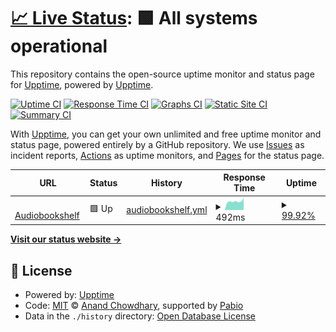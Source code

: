 # [📈 Live Status](https://upptime.github.io/upptime): <!--live status--> **🟩 All systems operational**

This repository contains the open-source uptime monitor and status page for [Upptime](https://upptime.js.org), powered by [Upptime](https://github.com/upptime/upptime).

[![Uptime CI](https://github.com/YamenSharaf/upptime/workflows/Uptime%20CI/badge.svg)](https://github.com/YamenSharaf/upptime/actions?query=workflow%3A%22Uptime+CI%22)
[![Response Time CI](https://github.com/YamenSharaf/upptime/workflows/Response%20Time%20CI/badge.svg)](https://github.com/YamenSharaf/upptime/actions?query=workflow%3A%22Response+Time+CI%22)
[![Graphs CI](https://github.com/YamenSharaf/upptime/workflows/Graphs%20CI/badge.svg)](https://github.com/YamenSharaf/upptime/actions?query=workflow%3A%22Graphs+CI%22)
[![Static Site CI](https://github.com/YamenSharaf/upptime/workflows/Static%20Site%20CI/badge.svg)](https://github.com/YamenSharaf/upptime/actions?query=workflow%3A%22Static+Site+CI%22)
[![Summary CI](https://github.com/YamenSharaf/upptime/workflows/Summary%20CI/badge.svg)](https://github.com/YamenSharaf/upptime/actions?query=workflow%3A%22Summary+CI%22)

With [Upptime](https://upptime.js.org), you can get your own unlimited and free uptime monitor and status page, powered entirely by a GitHub repository. We use [Issues](https://github.com/upptime/upptime/issues) as incident reports, [Actions](https://github.com/YamenSharaf/upptime/actions) as uptime monitors, and [Pages](https://upptime.github.io/upptime) for the status page.

<!--start: status pages-->
<!-- This summary is generated by Upptime (https://github.com/upptime/upptime) -->
<!-- Do not edit this manually, your changes will be overwritten -->
<!-- prettier-ignore -->
| URL | Status | History | Response Time | Uptime |
| --- | ------ | ------- | ------------- | ------ |
| <img alt="" src="https://icons.duckduckgo.com/ip3/audiobooks.yamen.app.ico" height="13"> [Audiobookshelf](https://audiobooks.yamen.app) | 🟩 Up | [audiobookshelf.yml](https://github.com/YamenSharaf/upptime/commits/HEAD/history/audiobookshelf.yml) | <details><summary><img alt="Response time graph" src="./graphs/audiobookshelf/response-time-week.png" height="20"> 492ms</summary><br><a href="https://YamenSharaf.github.io/upptime/history/audiobookshelf"><img alt="Response time 556" src="https://img.shields.io/endpoint?url=https%3A%2F%2Fraw.githubusercontent.com%2FYamenSharaf%2Fupptime%2FHEAD%2Fapi%2Faudiobookshelf%2Fresponse-time.json"></a><br><a href="https://YamenSharaf.github.io/upptime/history/audiobookshelf"><img alt="24-hour response time 452" src="https://img.shields.io/endpoint?url=https%3A%2F%2Fraw.githubusercontent.com%2FYamenSharaf%2Fupptime%2FHEAD%2Fapi%2Faudiobookshelf%2Fresponse-time-day.json"></a><br><a href="https://YamenSharaf.github.io/upptime/history/audiobookshelf"><img alt="7-day response time 492" src="https://img.shields.io/endpoint?url=https%3A%2F%2Fraw.githubusercontent.com%2FYamenSharaf%2Fupptime%2FHEAD%2Fapi%2Faudiobookshelf%2Fresponse-time-week.json"></a><br><a href="https://YamenSharaf.github.io/upptime/history/audiobookshelf"><img alt="30-day response time 556" src="https://img.shields.io/endpoint?url=https%3A%2F%2Fraw.githubusercontent.com%2FYamenSharaf%2Fupptime%2FHEAD%2Fapi%2Faudiobookshelf%2Fresponse-time-month.json"></a><br><a href="https://YamenSharaf.github.io/upptime/history/audiobookshelf"><img alt="1-year response time 556" src="https://img.shields.io/endpoint?url=https%3A%2F%2Fraw.githubusercontent.com%2FYamenSharaf%2Fupptime%2FHEAD%2Fapi%2Faudiobookshelf%2Fresponse-time-year.json"></a></details> | <details><summary><a href="https://YamenSharaf.github.io/upptime/history/audiobookshelf">99.92%</a></summary><a href="https://YamenSharaf.github.io/upptime/history/audiobookshelf"><img alt="All-time uptime 99.98%" src="https://img.shields.io/endpoint?url=https%3A%2F%2Fraw.githubusercontent.com%2FYamenSharaf%2Fupptime%2FHEAD%2Fapi%2Faudiobookshelf%2Fuptime.json"></a><br><a href="https://YamenSharaf.github.io/upptime/history/audiobookshelf"><img alt="24-hour uptime 99.45%" src="https://img.shields.io/endpoint?url=https%3A%2F%2Fraw.githubusercontent.com%2FYamenSharaf%2Fupptime%2FHEAD%2Fapi%2Faudiobookshelf%2Fuptime-day.json"></a><br><a href="https://YamenSharaf.github.io/upptime/history/audiobookshelf"><img alt="7-day uptime 99.92%" src="https://img.shields.io/endpoint?url=https%3A%2F%2Fraw.githubusercontent.com%2FYamenSharaf%2Fupptime%2FHEAD%2Fapi%2Faudiobookshelf%2Fuptime-week.json"></a><br><a href="https://YamenSharaf.github.io/upptime/history/audiobookshelf"><img alt="30-day uptime 99.98%" src="https://img.shields.io/endpoint?url=https%3A%2F%2Fraw.githubusercontent.com%2FYamenSharaf%2Fupptime%2FHEAD%2Fapi%2Faudiobookshelf%2Fuptime-month.json"></a><br><a href="https://YamenSharaf.github.io/upptime/history/audiobookshelf"><img alt="1-year uptime 99.98%" src="https://img.shields.io/endpoint?url=https%3A%2F%2Fraw.githubusercontent.com%2FYamenSharaf%2Fupptime%2FHEAD%2Fapi%2Faudiobookshelf%2Fuptime-year.json"></a></details>

<!--end: status pages-->

[**Visit our status website →**](https://upptime.github.io/upptime)

## 📄 License

- Powered by: [Upptime](https://github.com/upptime/upptime)
- Code: [MIT](./LICENSE) © [Anand Chowdhary](https://anandchowdhary.com), supported by [Pabio](https://pabio.com)
- Data in the `./history` directory: [Open Database License](https://opendatacommons.org/licenses/odbl/1-0/)
